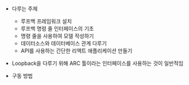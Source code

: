 * 다루는 주제
    - 루프백 프레임워크 설치
    - 루프백 명령 줄 인터페이스의 기초
    - 명령 줄을 사용하여 모델 작성하기
    - 데이터소스와 데이터베이스 관계 다루기
    - API를 사용하는 간단한 리액트 애플리케이션 만들기

* Loopback을 다루기 위해 ARC 툴이라는 인터페이스를 사용하는 것이 일반적임 

* 구동 방법
